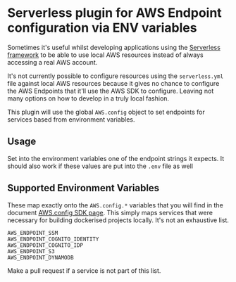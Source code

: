 # Serverless plugin for AWS Endpoint configuration via ENV variables

Sometimes it's useful whilst developing applications using the [Serverless framework](https://serverless.com) to be able to use local AWS resources instead of always accessing a real AWS account.

It's not currently possible to configure resources using the `serverless.yml` file against local AWS resources because it gives no chance to configure the AWS Endpoints that it'll use the AWS SDK to configure. Leaving not many options on how to develop in a truly local fashion.

This plugin will use the global `AWS.config` object to set endpoints for services based from environment variables. 

## Usage
Set into the environment variables one of the endpoint strings it expects. It should also work if these values are put into the `.env` file as well

## Supported Environment Variables
These map exactly onto the `AWS.config.*` variables that you will find in the document [AWS.config SDK page](https://docs.aws.amazon.com/AWSJavaScriptSDK/latest/AWS/Config.html). This simply maps services that were necessary for building dockerised projects locally. It's not an exhaustive list.

```
AWS_ENDPOINT_SSM
AWS_ENDPOINT_COGNITO_IDENTITY
AWS_ENDPOINT_COGNITO_IDP
AWS_ENDPOINT_S3
AWS_ENDPOINT_DYNAMODB
```

Make a pull request if a service is not part of this list.

